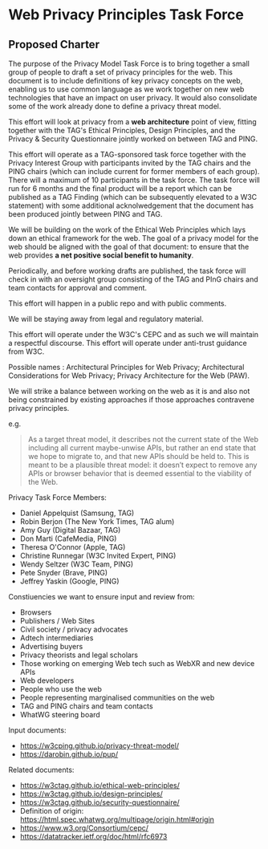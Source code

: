 # Web Privacy Principles Task Force

## Proposed Charter

The purpose of the Privacy Model Task Force is to bring together a small group of people to draft a set of privacy principles for the web.  This document is to include definitions of key privacy concepts on the web, enabling us to use common language as we work together on new web technologies that have an impact on user privacy.  It would also consolidate some of the work already done to define a privacy threat model. 

This effort will look at privacy from a **web architecture** point of view, fitting together with the TAG's Ethical Principles, Design Principles, and the Privacy & Security Questionnaire jointly worked on between TAG and PING.

This effort will operate as a TAG-sponsored task force together with the Privacy Interest Group with participants invited by the TAG chairs and the PING chairs (which can include current for former members of each group).  There will a maximum of 10 participants in the task force. The task force will run for 6 months and the final product will be a report which can be published as a TAG Finding (which can be subsequently elevated to a W3C statement) with some additional acknolwedgement that the document has been produced jointly between PING and TAG.

We will be building on the work of the Ethical Web Principles which lays down an ethical framework for the web.  The goal of a privacy model for the web should be aligned with the goal of that document: to ensure that the web provides **a net positive social benefit to humanity**.

Periodically, and before working drafts are published, the task force will check in with an oversight group consisting of the TAG and PInG chairs and team contacts for approval and comment.

This effort will happen in a public repo and with public comments.

We will be staying away from legal and regulatory material. 

This effort will operate under the W3C's CEPC and as such we will maintain a respectful discourse. This effort will operate under anti-trust guidance from W3C.

Possible names : Architectural Principles for Web Privacy; Architectural Considerations for Web Privacy; Privacy Architecture for the Web (PAW).

We will strike a balance between working on the web as it is and also not being constrained by existing approaches if those approaches contravene privacy principles.   

e.g.
> As a target threat model, it describes not the current state of the Web including all current maybe-unwise APIs, but rather an end state that we hope to migrate to, and that new APIs should be held to. This is meant to be a plausible threat model: it doesn’t expect to remove any APIs or browser behavior that is deemed essential to the viability of the Web.

Privacy Task Force Members:

* Daniel Appelquist (Samsung, TAG)
* Robin Berjon (The New York Times, TAG alum)
* Amy Guy (Digital Bazaar, TAG)
* Don Marti (CafeMedia, PING)
* Theresa O'Connor (Apple, TAG)
* Christine Runnegar (W3C Invited Expert, PING)
* Wendy Seltzer (W3C Team, PING)
* Pete Snyder (Brave, PING)
* Jeffrey Yaskin (Google, PING)

Constiuencies we want to ensure input and review from:

* Browsers
* Publishers / Web Sites
* Civil society / privacy advocates
* Adtech intermediaries
* Advertising buyers
* Privacy theorists and legal scholars
* Those working on emerging Web tech such as WebXR and new device APIs
* Web developers
* People who use the web
* People representing marginalised communities on the web
* TAG and PING chairs and team contacts
* WhatWG steering board

Input documents:

* https://w3cping.github.io/privacy-threat-model/
* https://darobin.github.io/pup/

Related documents:

* https://w3ctag.github.io/ethical-web-principles/
* https://w3ctag.github.io/design-principles/
* https://w3ctag.github.io/security-questionnaire/
* Definition of origin: https://html.spec.whatwg.org/multipage/origin.html#origin
* https://www.w3.org/Consortium/cepc/
* https://datatracker.ietf.org/doc/html/rfc6973

